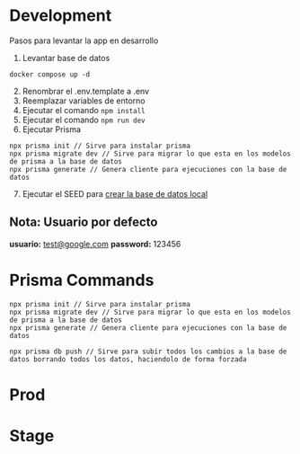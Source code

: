# Development
Pasos para levantar la app en desarrollo

1. Levantar base de datos
```
docker compose up -d
```

2. Renombrar el .env.template a .env
3. Reemplazar variables de entorno
4. Ejecutar el comando ``` npm install ```
5. Ejecutar el comando ``` npm run dev ```
6. Ejecutar Prisma
```
npx prisma init // Sirve para instalar prisma
npx prisma migrate dev // Sirve para migrar lo que esta en los modelos de prisma a la base de datos
npx prisma generate // Genera cliente para ejecuciones con la base de datos
```
7. Ejecutar el SEED para [crear la base de datos local](localhost:3000/api/seed)

## Nota: Usuario por defecto
__usuario:__ test@google.com
__password:__ 123456

# Prisma Commands
```
npx prisma init // Sirve para instalar prisma
npx prisma migrate dev // Sirve para migrar lo que esta en los modelos de prisma a la base de datos
npx prisma generate // Genera cliente para ejecuciones con la base de datos

npx prisma db push // Sirve para subir todos los cambios a la base de datos borrando todos los datos, haciendolo de forma forzada
```

# Prod

# Stage